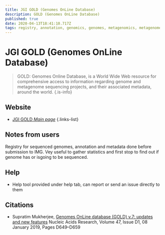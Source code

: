 ```yaml
---
title: JGI GOLD (Genomes OnLine Database)
description: GOLD (Genomes OnLine Database)
published: true
date: 2020-04-13T18:41:10.717Z
tags: registry, annotation, genomics, genomes, metagenomics, metagenomes, projects, sequencing projects, project library, 2018
---
```


# JGI GOLD (Genomes OnLine Database)

> GOLD: Genomes Online Database, is a World Wide Web resource for comprehensive access to information regarding genome and metagenome sequencing projects, and their associated metadata, around the world. 
{.is-info}

## Website

- [JGI GOLD *Main page*](https://gold.jgi.doe.gov/)
{.links-list}

## Notes from users
Registry for sequenced genomes, annotation and metadata done before submission to IMG. Vey useful to gather  statistics and first stop to find out if genome has or isgoing to be sequenced.

## Help
- Help tool provided under help tab, can report or send an issue directly to them 

## Citations 

- Supratim Mukherjee, [Genomes OnLine database (GOLD) v.7: updates and new features](https://academic.oup.com/nar/article/47/D1/D649/5144132) Nucleic Acids Research, Volume 47, Issue D1, 08 January 2019, Pages D649–D659

